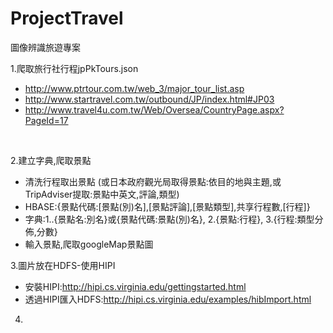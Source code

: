 # ProjectTravel
圖像辨識旅遊專案

1.爬取旅行社行程jpPkTours.json
- http://www.ptrtour.com.tw/web_3/major_tour_list.asp
- http://www.startravel.com.tw/outbound/JP/index.html#JP03
- http://www.travel4u.com.tw/Web/Oversea/CountryPage.aspx?PageId=17
</br>

2.建立字典,爬取景點
- 清洗行程取出景點 (或日本政府觀光局取得景點:依目的地與主題,或TripAdviser提取:景點中英文,評論,類型)
- HBASE:{景點代碼:[景點(別)名],[景點評論],[景點類型],共享行程數,[行程]}
- 字典:1..{景點名:別名}或{景點代碼:景點(別)名}, 2.{景點:行程}, 3.{行程:類型分佈,分數}
- 輸入景點,爬取googleMap景點圖

3.圖片放在HDFS-使用HIPI
- 安裝HIPI:http://hipi.cs.virginia.edu/gettingstarted.html
- 透過HIPI匯入HDFS:http://hipi.cs.virginia.edu/examples/hibImport.html

4.
